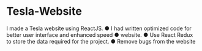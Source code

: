 # Tesla-Website
I made a Tesla website using ReactJS. ● I had written optimized code for better user interface and enhanced speed  ● website. ● Use React Redux to store the data required for the project. ● Remove bugs from the website
